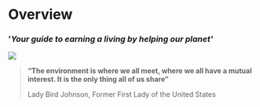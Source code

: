 # Overview

### **'**_**Your guide to earning a living by helping our planet'**_

![](https://lh5.googleusercontent.com/gt-C4nFSih2SE5SZcobH-6\_-Avsu9pYWtO5nn6QCBaWCwujOLaZZ554V6PqYbC8wQcwqvMd9PHZ-FfGxwptKmsIXVvhq2yRKzqR-EAah2Slj1eQmYJpzYPAdR6IGJ0bIben9m4uW)

> **“The environment is where we all meet, where we all have a mutual interest.                        It is the only thing all of us share”**&#x20;
>
> Lady Bird Johnson, Former First Lady of the United States

